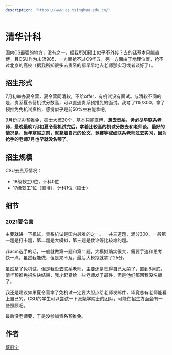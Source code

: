 ```yaml
---
description: 'https://www.cs.tsinghua.edu.cn/'
---
```


# 清华计科

国内CS最强的地方，没有之一，据我所知硕士似乎不外传？去的话基本只能直博，且CSU作为末流985，一方面抢不过C9华五，另一方面由于地理位置，抢不过北京的高校（据我所知很多去贵系的都早早地去老师那实习或者谈好了）。


## 招生形式

7月初举办夏令营，夏令营同清软，不给offer，有机试没有面试。与清软不同的是，贵系夏令营机试分数高，可以直通贵系预推免的面试。我考了115/300，拿了预推免免机试资格，感觉似乎是前50%左右能拿吧。

9月份举办预推免，硕士大概20个，基本只能直博，**想去贵系，务必尽早联系老师，最晚最晚7月初夏令营机试完后，拿着比较高的机试分数去和老师谈。最好的情况是，当年寒假之前，就拿着自己的论文、竞赛等成绩联系老师过去实习，因为抢手的老师7月也早就没名额了**。



## 招生规模

CSU去贵系情况：
- 18级软工0位，计科0位
- 17级软工1位（直博），计科1位（硕士）

## 细节

### 2021夏令营

主要就讲一下机试，贵系机试是国内最难的之一。一共三道题，满分300，一般第一题是打卡题，第二题是大模拟，第三题是数论等比较难的题。

非acm选手的话，一般就做第一题和第二题，大模拟确实很大，需要手速和思考快一点，虽然我能做，但是来不及，最后大模拟就拿了25分。

虽然拿了免机试，但是我没去联系老师，主要还是觉得自己太菜了，直到8月底，清华预推免报名快结束，我才赶紧给一些老师发了邮件，但是他们都回我没名额了。

我还是建议如果夏令营拿了免机试一定要大胆点给老师发邮件，毕竟总有老师能看上自己的。CSU的学生可以尝试一下张尧学院士的团队，可能在招生方面会有一些照顾吧。

最后没老师要，于是没参加贵系预推免。

## 作者

[蔡冠宇](../zuo-zhe-lian-xi-fang-shi.md#蔡冠宇)
